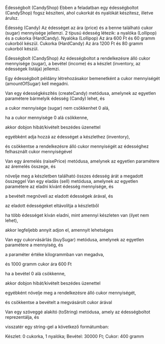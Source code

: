 Édességbolt (CandyShop)
Ebben a feladatban egy édességboltot (CandyShop) fogsz készíteni, ahol cukorkát és nyalókát készítesz, illetve árulsz.

Édesség (Candy)
Az édességet az ára (price) és a benne található cukor (sugar) mennyisége jellemzi.
2 típusú édesség létezik: a nyalóka (Lollipop) és a cukorka (HardCandy).
Nyalóka (Lollipop)
Az ára 600 Ft és 60 gramm cukorból készül.
Cukorka (HardCandy)
Az ára 1200 Ft és 80 gramm cukorból készül.


Édességbolt (CandyShop)
Az édességboltot a rendelkezésre álló cukor mennyisége (sugar), a bevétel (income) és a készlet (inventory, az édességek listája) jellemzi.

Egy édességbolt példány létrehozásakor bemenetként a cukor mennyiségét (amountOfSugar) kell megadni.

Van egy édességkészítés (createCandy) metódusa, amelynek az egyetlen paramétere bármelyik édesség (Candy) lehet, és

a cukor mennyisége (sugar) nem csökkenhet 0 alá,

ha a cukor mennyisége 0 alá csökkenne,

akkor dobjon hibát/kivételt beszédes üzenettel

egyébként adja hozzá az édességet a készlethez (inventory),

és csökkentse a rendelkezésre álló cukor mennyiségét az édességhez felhasznált cukor mennyiségével

Van egy áremelés (raisePrice) metódusa, amelynek az egyetlen paramétere az áremelés összege, és

növelje meg a készletben található összes édesség árát a megadott összeggel
Van egy eladás (sell) metódusa, amelynek az egyetlen paramétere az eladni kívánt édesség mennyisége, és

a bevételt megnöveli az eladott édességek árával, és

az eladott édességeket eltávolítja a készletből

ha több édességet kíván eladni, mint amennyi készleten van (ilyet nem lehet),

akkor legfeljebb annyit adjon el, amennyit lehetséges

Van egy cukorvásárlás (buySugar) metódusa, amelynek az egyetlen paramétere a mennyiség, és

a paraméter értéke kilogrammban van megadva,

és 1000 gramm cukor ára 600 Ft

ha a bevétel 0 alá csökkenne,

akkor dobjon hibát/kivételt beszédes üzenettel

egyébként növelje meg a rendelkezésre álló cukor mennyiségét,

és csökkentse a bevételt a megvásárolt cukor árával

Van egy szöveggé alakító (toString) metódusa, amely az édességboltot reprezentálja, és

visszatér egy string-gel a következő formátumban:

Készlet: 0 cukorka, 1 nyalóka; 
Bevétel: 30000 Ft; Cukor: 400 gramm